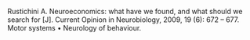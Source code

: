 Rustichini A. Neuroeconomics: what have we found, and what should we search for [J]. Current Opinion in Neurobiology, 2009, 19 (6): 672 – 677. Motor systems • Neurology of behaviour.


